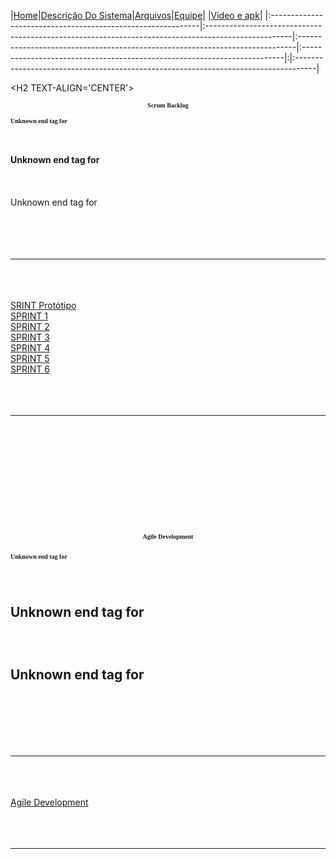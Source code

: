 |<a href='https://code.google.com/p/curtindo-recife/'>Home</a>|<a href='https://code.google.com/p/curtindo-recife/wiki/DescricaoDoProjeto'>Descrição Do Sistema</a>|<a href='https://code.google.com/p/curtindo-recife/wiki/Arquivos'>Arquivos</a>|<a href='https://code.google.com/p/curtindo-recife/wiki/Equipe'>Equipe</a>| |<a href='https://code.google.com/p/curtindo-recife/wiki/VideoAndApk'>Video e apk</a>|
|:------------------------------------------------------------|:---------------------------------------------------------------------------------------------------|:-----------------------------------------------------------------------------|:-------------------------------------------------------------------------|:|:-----------------------------------------------------------------------------------|



&lt;H2 TEXT-ALIGN='CENTER'&gt;

<b>

<FONT FACE="TIMES" SIZE="1">

<p align='center'>Scrum Backlog</p>

Unknown end tag for </font>

<br>
<br>
Unknown end tag for </b><br>
<br>
<br>
<br>
Unknown end tag for </H2><br>
<br>
<br>
<br>
<br>
<hr><br>
<br>
<br>
<a href='http://scrumy.com/curtindo-recife-prototipo'>SRINT Protótipo</a> <br>
<a href='http://scrumy.com/curtindo-recife-sprint1'>SPRINT 1</a> <br>
<a href='http://scrumy.com/curtindo-recife-sprint2'>SPRINT 2</a> <br>
<a href='http://scrumy.com/curtindo-recife-sprint3'>SPRINT 3</a> <br>
<a href='http://scrumy.com/curtindo-recife-sprint4'>SPRINT 4</a> <br>
<a href='http://scrumy.com/curtindo-recife-sprint5'>SPRINT 5</a> <br>
<a href='http://scrumy.com/curtindo-recife-sprint6'>SPRINT 6</a> <br>
<br>
<br>
<br>
<hr><br>
<br>
<br>
<br>
<br>
<H2 TEXT-ALIGN='CENTER'><br>
<br>
<b>

<FONT FACE="TIMES" SIZE="1">

<p align='center'>Agile Development</p>

Unknown end tag for </font>

<br>
<br>
Unknown end tag for </b><br>
<br>
<br>
<br>
Unknown end tag for </H2><br>
<br>
<br>
<br>
<br>
<hr><br>
<br>
<br>
<a href='https://docs.google.com/spreadsheet/ccc?key=0AphIXVRKD54qdFZWYTN5eVZTV0JZeHJ6UjBKVGpkUEE&usp=sharing'>Agile Development</a> <br>
<br>
<br>
<br>
<hr><br>
<br>
